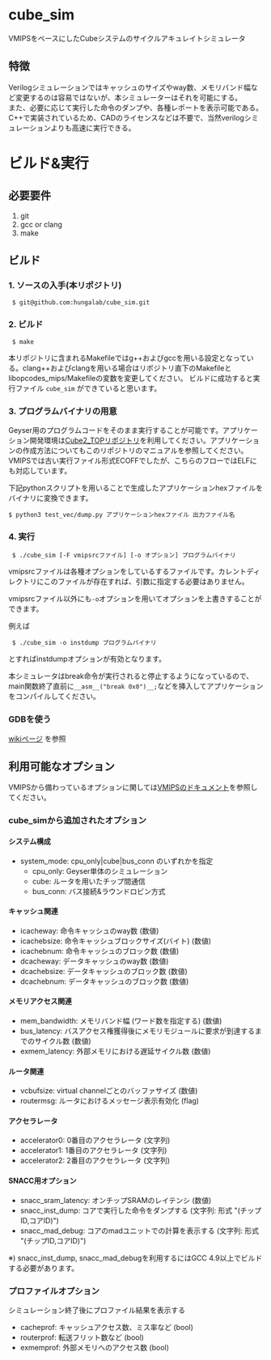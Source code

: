 # cube_sim
VMIPSをベースにしたCubeシステムのサイクルアキュレイトシミュレータ

## 特徴
Verilogシミュレーションではキャッシュのサイズやway数、メモリバンド幅など変更するのは容易ではないが、本シミュレーターはそれを可能にする。  
また、必要に応じて実行した命令のダンプや、各種レポートを表示可能である。  
C++で実装されているため、CADのライセンスなどは不要で、当然verilogシミュレーションよりも高速に実行できる。

# ビルド&実行
## 必要要件
1. git
1. gcc or clang
1. make

## ビルド
### 1. ソースの入手(本リポジトリ)
```
 $ git@github.com:hungalab/cube_sim.git
```

### 2. ビルド
```
 $ make
```
本リポジトリに含まれるMakefileではg++およびgccを用いる設定となっている。clang++およびclangを用いる場合はリポジトリ直下のMakefileとlibopcodes_mips/Makefileの変数を変更してください。
ビルドに成功すると実行ファイル `cube_sim` ができていると思います。

### 3. プログラムバイナリの用意  
Geyser用のプログラムコードをそのまま実行することが可能です。アプリケーション開発環境は[Cube2_TOPリポジトリ](https://github.com/hungalab/Cube2_TOP/)を利用してください。アプリケーションの作成方法についてもこのリポジトリのマニュアルを参照してください。  
VMIPSでは古い実行ファイル形式ECOFFでしたが、こちらのフローではELFにも対応しています。

下記pythonスクリプトを用いることで生成したアプリケーションhexファイルをバイナリに変換できます。
```
$ python3 test_vec/dump.py アプリケーションhexファイル 出力ファイル名
 ```

### 4. 実行
```
 $ ./cube_sim [-F vmipsrcファイル] [-o オプション] プログラムバイナリ
```
vmipsrcファイルは各種オプションをしているするファイルです。カレントディレクトリにこのファイルが存在すれば、引数に指定する必要はありません。

vmipsrcファイル以外にも`-o`オプションを用いてオプションを上書きすることができます。

例えば
```
 $ ./cube_sim -o instdump プログラムバイナリ
```
とすればinstdumpオプションが有効となります。

本シミュレータはbreak命令が実行されると停止するようになっているので、main関数終了直前に`__asm__("break 0x0")__;`などを挿入してアプリケーションをコンパイルしてください。

### GDBを使う
[wikiページ](https://github.com/hungalab/cube_sim/wiki/GDB%E3%82%92%E7%94%A8%E3%81%84%E3%81%9F%E3%83%87%E3%83%90%E3%83%83%E3%82%B0) を参照


## 利用可能なオプション
VMIPSから備わっているオプションに関しては[VMIPSのドキュメント](http://vmips.sourceforge.net/vmips/doc/vmips.html)を参照してください。

### cube_simから追加されたオプション
#### システム構成
* system_mode: cpu_only|cube|bus_conn のいずれかを指定
  * cpu_only: Geyser単体のシミュレーション
  * cube: ルータを用いたチップ間通信
  * bus_conn: バス接続&ラウンドロビン方式

#### キャッシュ関連
* icacheway: 命令キャッシュのway数 (数値)
* icachebsize: 命令キャッシュブロックサイズ(バイト) (数値)
* icachebnum: 命令キャッシュのブロック数 (数値)
* dcacheway: データキャッシュのway数 (数値)
* dcachebsize: データキャッシュのブロック数 (数値)
* dcachebnum: データキャッシュのブロック数 (数値)
#### メモリアクセス関連
* mem_bandwidth: メモリバンド幅 (ワード数を指定する) (数値)
* bus_latency: バスアクセス権獲得後にメモリモジュールに要求が到達するまでのサイクル数 (数値)
* exmem_latency: 外部メモリにおける遅延サイクル数 (数値)

#### ルータ関連
* vcbufsize: virtual channelごとのバッファサイズ (数値)
* routermsg: ルータにおけるメッセージ表示有効化 (flag)
#### アクセラレータ
* accelerator0: 0番目のアクセラレータ (文字列)
* accelerator1: 1番目のアクセラレータ (文字列)
* accelerator2: 2番目のアクセラレータ (文字列)

#### SNACC用オプション
* snacc_sram_latency: オンチップSRAMのレイテンシ (数値)
* snacc_inst_dump: コアで実行した命令をダンプする (文字列: 形式 "(チップID,コアID)")
* snacc_mad_debug: コアのmadユニットでの計算を表示する (文字列: 形式 "(チップID,コアID)")

※) snacc_inst_dump, snacc_mad_debugを利用するにはGCC 4.9以上でビルドする必要があります。

### プロファイルオプション
シミュレーション終了後にプロファイル結果を表示する
* cacheprof: キャッシュアクセス数、ミス率など (bool)
* routerprof: 転送フリット数など (bool)
* exmemprof: 外部メモリへのアクセス数 (bool)

